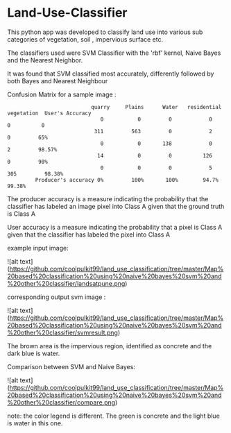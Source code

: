 # Land-Use-Classifier

This python app was developed to classify land use into various sub categories of vegetation, soil , impervious surface etc. 

The classifiers used were SVM Classifier with the 'rbf' kernel, Naive Bayes and the Nearest Neighbor.

It was found that SVM classified most accurately, differently followed by both Bayes and Nearest Neighbour

Confusion Matrix for a sample image : 

                               quarry     Plains      Water   residential  vegetation  User's Accuracy
                                  0           0         0            0            0          0
                                311         563         0            2            0         65%
                                  0           0       138            0            2         98.57%
                                 14           0         0          126            0         90%
                                  0           0         0            5          305         98.38%
             Producer's accuracy 0%         100%       100%        94.7%      99.38%
             
  The producer accuracy is a measure indicating the probability that the classifier has labeled an image pixel into Class A given that the ground truth is Class A

  User accuracy is a measure indicating the probability that a pixel is Class A given that the classifier has labeled the pixel into Class A
  
  example input image:
  
  ![alt text]
(https://github.com/coolpulkit99/land_use_classification/tree/master/Map%20based%20classification%20using%20naive%20bayes%20svm%20and%20other%20classifier/landsatpune.png)

  corresponding output svm image :
  
  ![alt text]
(https://github.com/coolpulkit99/land_use_classification/tree/master/Map%20based%20classification%20using%20naive%20bayes%20svm%20and%20other%20classifier/svmresult.png)
  
  The brown area is the impervious region, identified as concrete and the dark blue is water. 
  
  Comparison between SVM and Naive Bayes:
  
  ![alt text]
(https://github.com/coolpulkit99/land_use_classification/tree/master/Map%20based%20classification%20using%20naive%20bayes%20svm%20and%20other%20classifier/compare.png)
  
  note: the color legend is different. The green is concrete and the light blue is water in this one.
